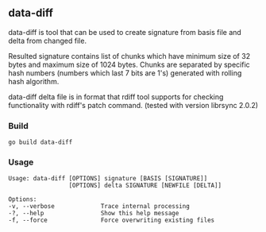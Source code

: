## data-diff

data-diff is tool that can be used to create signature from basis file and delta from changed file.

Resulted signature contains list of chunks which have minimum size of 32 bytes and maximum size of 1024 bytes. Chunks are separated by specific hash numbers (numbers which last 7 bits are 1's) generated with rolling hash algorithm.

data-diff delta file is in format that rdiff tool supports for checking functionality with rdiff's patch command. 
(tested with version librsync 2.0.2)

### Build

```
go build data-diff
```

### Usage

```
Usage: data-diff [OPTIONS] signature [BASIS [SIGNATURE]]
                 [OPTIONS] delta SIGNATURE [NEWFILE [DELTA]]

Options:
-v, --verbose             Trace internal processing
-?, --help                Show this help message
-f, --force               Force overwriting existing files
```